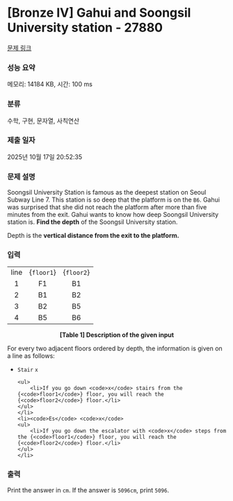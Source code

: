 # [Bronze IV] Gahui and Soongsil University station - 27880 

[문제 링크](https://www.acmicpc.net/problem/27880) 

### 성능 요약

메모리: 14184 KB, 시간: 100 ms

### 분류

수학, 구현, 문자열, 사칙연산

### 제출 일자

2025년 10월 17일 20:52:35

### 문제 설명

<p>Soongsil University Station is famous as the deepest station on Seoul Subway Line 7. This station is so deep that the platform is on the <code>B6</code>. Gahui was surprised that she did not reach the platform after more than five minutes from the exit. Gahui wants to know how deep Soongsil University station is. <strong>Find the depth</strong> of the Soongsil University station. </p>

<p>Depth is the <strong>vertical distance from the exit to the platform.</strong></p>

### 입력 

 <table class="table table-bordered table-center-50">
	<tbody>
		<tr>
			<td style="text-align: center;">line</td>
			<td style="text-align: center;">{<code>floor1</code>}</td>
			<td style="text-align: center;">{<code>floor2</code>}</td>
		</tr>
		<tr>
			<td style="text-align: center;">1</td>
			<td style="text-align: center;">F1</td>
			<td style="text-align: center;">B1</td>
		</tr>
		<tr>
			<td style="text-align: center;">2</td>
			<td style="text-align: center;">B1</td>
			<td style="text-align: center;">B2</td>
		</tr>
		<tr>
			<td style="text-align: center;">3</td>
			<td style="text-align: center;">B2</td>
			<td style="text-align: center;">B5</td>
		</tr>
		<tr>
			<td style="text-align: center;">4</td>
			<td style="text-align: center;">B5</td>
			<td style="text-align: center;">B6</td>
		</tr>
	</tbody>
</table>

<p style="text-align: center;"><strong>[Table 1] Description of the given input</strong></p>

<p>For every two adjacent floors ordered by depth, the information is given on a line as follows:</p>

<ul>
	<li><code>Stair</code> <code>x</code>

	<ul>
		<li>If you go down <code>x</code> stairs from the {<code>floor1</code>} floor, you will reach the {<code>floor2</code>} floor.</li>
	</ul>
	</li>
	<li><code>Es</code> <code>x</code>
	<ul>
		<li>If you go down the escalator with <code>x</code> steps from the {<code>floor1</code>} floor, you will reach the {<code>floor2</code>} floor.</li>
	</ul>
	</li>
</ul>

### 출력 

 <p>Print the answer in <code>cm</code>. If the answer is <code>5096cm</code>, print <code>5096</code>.</p>

